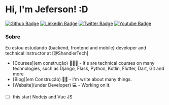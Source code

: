 # Hi, I'm Jeferson! :D

[![Github Badge](https://img.shields.io/badge/-Github-000?style=flat-square&logo=Github&logoColor=white&link=https://github.com/jefshandler)](https://github.com/jefshandler)
[![Linkedin Badge](https://img.shields.io/badge/-LinkedIn-blue?style=flat-square&logo=Linkedin&logoColor=white&link=https://www.linkedin.com/in/jeferson-ads/)](https://www.linkedin.com/in/jeferson-ads/)
[![Twitter Badge](https://img.shields.io/badge/-Twitter-1ca0f1?style=flat-square&labelColor=1ca0f1&logo=twitter&logoColor=white&link=https://twitter.com/ShandlerTech)](https://twitter.com/ShandlerTech)
[![Youtube Badge](https://img.shields.io/badge/-YouTube-ff0000?style=flat-square&labelColor=ff0000&logo=youtube&logoColor=white&link=https://www.youtube.com/channel/UCp3a_FI3igqh37qa8DsaQWg)](https://www.youtube.com/channel/UCp3a_FI3igqh37qa8DsaQWg)

### Sobre
Eu estou estudando {backend, frontend and mobile} developer and technical instructor at [@ShandlerTech]

- [Courses](em construção) 👨🏼‍🏫 - It's are technical courses on many technologies, such as Django, Flask, Python, Kotlin, Flutter, Dart, Git and more
- [Blog](em Construção) ✍🏼 - I'm write about many things.
- [Website](under Developer) 💻 - Working on it.
- [ ] this start Nodejs and Vue JS
